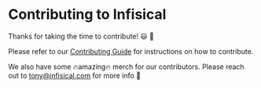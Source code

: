 # Contributing to Infisical

Thanks for taking the time to contribute! 😃 🚀

Please refer to our [Contributing Guide](https://infisical.com/docs/contributing/overview) for instructions on how to contribute.

We also have some 🔥amazing🔥 merch for our contributors. Please reach out to tony@infisical.com for more info 👀
